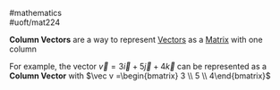 #mathematics  
#uoft/mat224 

**Column Vectors** are a way to represent [Vectors](Vector.md) as a [Matrix](Matrix.md) with one column

For example, the vector $\vec v=3\vec i +5\vec j + 4\vec k$ can be represented as a **Column Vector** with $\vec v =\begin{bmatrix} 3 \\ 5 \\ 4\end{bmatrix}$